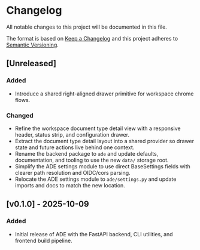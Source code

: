 # Changelog

All notable changes to this project will be documented in this file.

The format is based on [Keep a Changelog](https://keepachangelog.com/en/1.1.0/) and this project adheres to [Semantic Versioning](https://semver.org/spec/v2.0.0.html).

## [Unreleased]

### Added
- Introduce a shared right-aligned drawer primitive for workspace chrome flows.

### Changed
- Refine the workspace document type detail view with a responsive header, status strip, and configuration drawer.
- Extract the document type detail layout into a shared provider so drawer state and future actions live behind one context.
- Rename the backend package to ``ade`` and update defaults, documentation, and tooling to use the new ``data/`` storage root.
- Simplify the ADE settings module to use direct BaseSettings fields with clearer path resolution and OIDC/cors parsing.
- Relocate the ADE settings module to ``ade/settings.py`` and update imports and docs to match the new location.

## [v0.1.0] - 2025-10-09

### Added
- Initial release of ADE with the FastAPI backend, CLI utilities, and frontend build pipeline.
